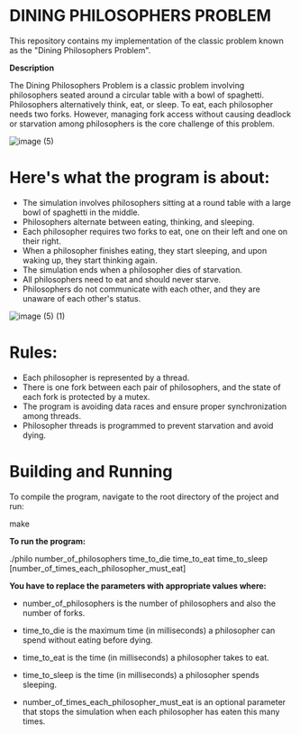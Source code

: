 # **DINING PHILOSOPHERS PROBLEM**

This repository contains my implementation of the classic problem known as the "Dining Philosophers Problem".

**Description**

The Dining Philosophers Problem is a classic problem involving philosophers seated around a circular table with a bowl of spaghetti. Philosophers alternatively think, eat, or sleep. To eat, each philosopher needs two forks. However, managing fork access without causing deadlock or starvation among philosophers is the core challenge of this problem.


![image (5)](https://github.com/Beata12/Dining-philosophers-problem/assets/38575612/93105ef7-4092-4489-8ec5-85965ff57ffd)

# **Here's what the program is about:**
- The simulation involves philosophers sitting at a round table with a large bowl of spaghetti in the middle.
- Philosophers alternate between eating, thinking, and sleeping.
- Each philosopher requires two forks to eat, one on their left and one on their right.
- When a philosopher finishes eating, they start sleeping, and upon waking up, they start thinking again.
- The simulation ends when a philosopher dies of starvation.
- All philosophers need to eat and should never starve.
- Philosophers do not communicate with each other, and they are unaware of each other's status.



![image (5) (1)](https://github.com/Beata12/Dining-philosophers-problem/assets/38575612/1afb250b-d307-4b8b-9a4a-dcd11c396727)

# **Rules:**
- Each philosopher is represented by a thread.
- There is one fork between each pair of philosophers, and the state of each fork is protected by a mutex.
- The program is avoiding data races and ensure proper synchronization among threads.
- Philosopher threads is programmed to prevent starvation and avoid dying.

# **Building and Running**

To compile the program, navigate to the root directory of the project and run:

make

**To run the program:**

./philo number_of_philosophers time_to_die time_to_eat time_to_sleep [number_of_times_each_philosopher_must_eat]

**You have to replace the parameters with appropriate values where:**

* number_of_philosophers is the number of philosophers and also the number of forks.

* time_to_die is the maximum time (in milliseconds) a philosopher can spend without eating before dying.

* time_to_eat is the time (in milliseconds) a philosopher takes to eat.

* time_to_sleep is the time (in milliseconds) a philosopher spends sleeping.

* number_of_times_each_philosopher_must_eat is an optional parameter that stops the simulation when each philosopher has eaten this many times.

